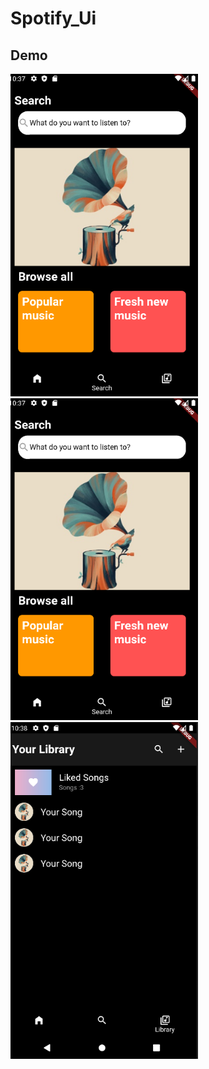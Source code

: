 # Spotify_Ui



## Demo
<img src="assets/Demo/Spotify_ui_Search.png" width="300px" height="auto">
<img src="assets/demo/Spotify_ui_Search.png" width="300px" height="auto">
<img src="assets/demo/Spotify_ui_library.png" width="300px" height="auto">


